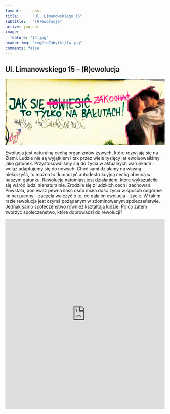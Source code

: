 ```yaml
---
layout:     post
title:      "Ul. Limanowskiego 15"
subtitle:   "(R)ewolucja"
active: journal
image:
  feature: "14.jpg"
header-img: "img/toZabytki/14.jpg"
comments: false
---
```


## Ul. Limanowskiego 15 – (R)ewolucja

![03](../../img/toZabytki/14.jpg)

<p>
Ewolucja jest naturalną cechą organizmów żywych, które rozwijają się na Ziemi. Ludzie nie są wyjątkiem i tak przez wiele tysięcy lat ewoluowaliśmy jako gatunek. Przystosowaliśmy się do życia w aktualnych warunkach i wciąż adaptujemy się do nowych. Choć sami działamy na własną niekorzyść, to można to tłumaczyć autodestrukcyjną cechą obecną w naszym gatunku. Rewolucja natomiast jest działaniem, które wykształciło się wśród ludzi nienaturalnie. Zrodziła się z ludzkich cech i zachowań. Powstała, ponieważ pewna ilość osób miała dość życia w sposób odgórnie im narzucony – zaczęła walczyć o to, co dała im ewolucja – życie. W takim razie rewolucja jest czymś pożądanym w zdominowanym społeczeństwie. Jednak samo społeczeństwo również kształtują ludzie. Po co zatem tworzyć społeczeństwo, które doprowadzi do rewolucji?
</p>

<iframe src="https://www.google.com/maps/embed?pb=!1m18!1m12!1m3!1d2468.0435412557827!2d19.4496631!3d51.7870904!2m3!1f0!2f0!3f0!3m2!1i1024!2i768!4f13.1!3m3!1m2!1s0x471bcac2728e8923%3A0xd02fd6e47d6c9d6d!2zQm9sZXPFgmF3YSBMaW1hbm93c2tpZWdvIDE1LCA5MS0zMDIgxYHDs2TFug!5e0!3m2!1sen!2spl!4v1653515051358!5m2!1sen!2spl" width="100%" height="600" style="border:0;" allowfullscreen="" loading="lazy" referrerpolicy="no-referrer-when-downgrade"></iframe>